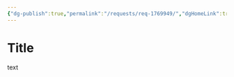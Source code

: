 ```yaml
---
{"dg-publish":true,"permalink":"/requests/req-1769949/","dgHomeLink":true,"dgPassFrontmatter":false}
---
```



# Title

text